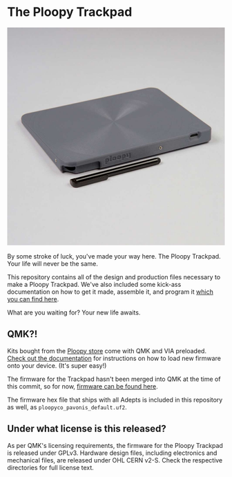 # The Ploopy Trackpad

![The Ploopy Trackpad](trackpad.jpg)

By some stroke of luck, you've made your way here. The Ploopy Trackpad. Your life will never be the same.

This repository contains all of the design and production files necessary to make a Ploopy Trackpad. We've also included some kick-ass documentation on how to get it made, assemble it, and program it [which you can find here](https://ploopyco.github.io/trackpad/).

What are you waiting for? Your new life awaits.

## QMK?!

Kits bought from the [Ploopy store](https://ploopy.co/product-category/trackpad/) come with QMK and VIA preloaded. [Check out the documentation](https://ploopyco.github.io/trackpad/) for instructions on how to load new firmware onto your device. (It's super easy!)

The firmware for the Trackpad hasn't been merged into QMK at the time of this commit, so for now, [firmware can be found here](https://github.com/ploopyco/qmk_firmware-trackpad/tree/multitouch_experiment).

The firmware hex file that ships with all Adepts is included in this repository as well, as `ploopyco_pavonis_default.uf2`.

## Under what license is this released?

As per QMK's licensing requirements, the firmware for the Ploopy Trackpad is released under GPLv3. Hardware design files, including electronics and mechanical files, are released under OHL CERN v2-S. Check the respective directories for full license text.
